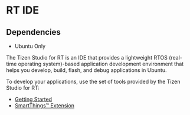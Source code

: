 # RT IDE
## Dependencies
- Ubuntu Only


The Tizen Studio for RT is an IDE that provides a lightweight RTOS (real-time operating system)-based application development environment that helps you develop, build, flash, and debug applications in Ubuntu.

To develop your applications, use the set of tools provided by the Tizen Studio for RT:

-   [Getting Started](rt-getting-started-cover.md)
-   [SmartThings&trade; Extension](rt-stthings-extensions-cover.md)
